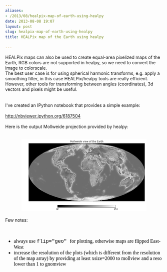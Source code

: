 ```yaml
---
aliases:
- /2013/08/healpix-map-of-earth-using-healpy
date: 2013-08-08 19:07
layout: post
slug: healpix-map-of-earth-using-healpy
title: HEALPix map of the Earth using healpy

---
```


<p>
 HEALPix maps can also be used to create equal-area pixelized maps of the Earth, RGB colors are not supported in healpy, so we need to convert the image to colorscale.
 <br/>
 The best user case is for using spherical harmonic transforms, e.g. apply a smoothing filter, in this case HEALPix/healpy tools are really efficient.
 <br/>
 However, other tools for transforming between angles (coordinates), 3d vectors and pixels might be useful.
 <br/>
 <br/>
 <a name="more">
 </a>
 <br/>
 I've created an IPython notebook that provides a simple example:
 <br/>
 <br/>
 <a href="http://nbviewer.ipython.org/6187504">
  http://nbviewer.ipython.org/6187504
 </a>
 <br/>
 <br/>
 Here is the output Mollweide projection provided by healpy:
 <br/>
 <br/>
</p>
<div class="separator" style="clear: both; text-align: center;">
 <a href="healpix-map-of-earth-using-healpy_s1600_download.png" imageanchor="1" style="margin-left: 1em; margin-right: 1em;">
  <img border="0" height="230" src="healpix-map-of-earth-using-healpy_s400_download.png" width="400"/>
 </a>
</div>
<br/>
Few notes:
<br/>
<br/>
<div>
</div>
<br/>
<ul style="-webkit-text-stroke-width: 0px; color: black; font-family: 'Times New Roman'; font-size: medium; font-style: normal; font-variant: normal; font-weight: normal; letter-spacing: normal; line-height: normal; orphans: auto; text-align: start; text-indent: 0px; text-transform: none; white-space: normal; widows: auto; word-spacing: 0px;">
 <li>
  always use
  <span style="font-family: Courier New, Courier, monospace;">
   flip="geo"
  </span>
  for plotting, otherwise maps are flipped East-West
 </li>
 <li>
  increase the resolution of the plots (which is different from the resolution of the map array) by providing at least xsize=2000 to mollview and a reso lower than 1 to gnomview
 </li>
</ul>
